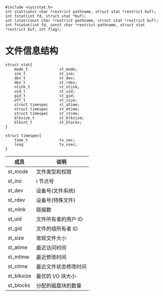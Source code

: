```
#include <sys/stat.h>
int stat(const char *restrict pathname, struct stat *restrict buf);
int fstat(int fd, struct stat *buf);
int lstat(const char *restrict pathname, struct stat *restrict buf);
int fstatat(int fd, const char *restrict pathname, struct stat *restrict buf, int flag);
```
# 文件信息结构

```
struct stat{
	mode_t				st_mode;
	ino_t				st_ino;
	dev_t				st_dev;
	dev_t				st_rdev;
	nlink_t				st_nlink;
	uid_t				st_uid;
	gid_t				st_gid;
	off_t				st_size;
	struct timespec		st_atime;
	struct timespec		st_mtime;
	struct timespec		st_ctime;
	blksize_t			st_blksize;
	blkcnt_t			st_blocks;
}

struct timespec{
	time_t				tv_sec;
	long				tv_nsec;
}
```
| 成员 | 说明 |
| ---------- | - |
| st_mode    | 文件类型和权限 |
| st_ino     | i 节点号 |
| st_dev     | 设备号(文件系统) |
| st_rdev    | 设备号(特殊文件) |
| st_nlink   | 链接数 |
| st_uid     | 文件所有者的用户 ID |
| st_gid     | 文件的组所有者 ID |
| st_size    | 常规文件大小 |
| st_atime   | 最近访问时间 |
| st_mtime   | 最近修改时间 |
| st_ctime   | 最近文件状态修改时间 |
| st_blksize | 最优的 I/O 块大小 |
| st_blocks  | 分配的磁盘块的数量 |
